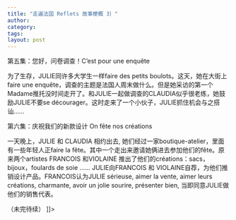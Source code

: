 ```yaml
---
title: "走遍法国 Reflets 故事梗概 3｝"
author:
category: 
tags: 
layout: post
---
```



第五集：您好，问卷调查！C’est pour une enquête

为了生存，JULIE同许多大学生一样faire des petits boulots。这天，她在大街上faire une enquête，调查的主题是法国人周末做什么。但是她采访的第一个Madame推托没时间走开了。和JULIE一起做调查的CLAUDIA似乎很老练，她鼓励JULIE不要se décourager。这时走来了一个小伙子，JULIE抓住机会与之搭讪……

第六集：庆祝我们的新款设计 On fête nos créations

一天晚上，JULIE 和 CLAUDIA 相约出去, 她们经过一家boutique-atelier，里面有一些年轻人正faire la fête。其中一个走出来邀请她俩进去参加他们的fête。原来两个artistes FRANCOIS 和VIOLAINE 推出了他们的créations：sacs，bijoux，foulards de soie …… JULIE向FRANCOIS 和 VIOLAINE自荐，为他们推销设计产品。FRANCOIS认为JULIE sérieuse, aimer la vente, aimer leurs créations, charmante, avoir un jolie sourire, présenter bien, 当即同意JULIE做他们的销售代表。

（未完待续） ]]>

